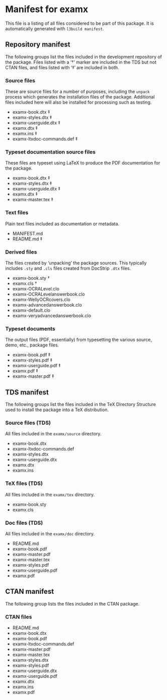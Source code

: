 # Manifest for examx

This file is a listing of all files considered to be part of this package.
It is automatically generated with `l3build manifest`.


## Repository manifest

The following groups list the files included in the development repository of the package.
Files listed with a ‘†’ marker are included in the TDS but not CTAN files, and files listed
with ‘‡’ are included in both.

### Source files

These are source files for a number of purposes, including the `unpack` process which
generates the installation files of the package. Additional files included here will also
be installed for processing such as testing.

* examx-book.dtx ‡
* examx-styles.dtx ‡
* examx-userguide.dtx ‡
* examx.dtx ‡
* examx.ins ‡
* examx-ltxdoc-commands.def ‡

### Typeset documentation source files

These files are typeset using LaTeX to produce the PDF documentation for the package.

* examx-book.dtx ‡
* examx-styles.dtx ‡
* examx-userguide.dtx ‡
* examx.dtx ‡
* examx-master.tex ‡

### Text files

Plain text files included as documentation or metadata.

* MANIFEST.md 
* README.md ‡

### Derived files

The files created by ‘unpacking’ the package sources. This typically includes
`.sty` and `.cls` files created from DocStrip `.dtx` files.

* examx-book.sty †
* examx.cls †
* examx-OCRALevel.clo 
* examx-OCRALevelanswerbook.clo 
* examx-WellyOCRcovers.clo 
* examx-advancedanswerbook.clo 
* examx-default.clo 
* examx-veryadvancedanswerbook.clo 

### Typeset documents

The output files (PDF, essentially) from typesetting the various source, demo,
etc., package files.

* examx-book.pdf ‡
* examx-styles.pdf ‡
* examx-userguide.pdf ‡
* examx.pdf ‡
* examx-master.pdf ‡


## TDS manifest

The following groups list the files included in the TeX Directory Structure used to install
the package into a TeX distribution.

### Source files (TDS)

All files included in the `examx/source` directory.

* examx-book.dtx 
* examx-ltxdoc-commands.def 
* examx-styles.dtx 
* examx-userguide.dtx 
* examx.dtx 
* examx.ins 

### TeX files (TDS)

All files included in the `examx/tex` directory.

* examx-book.sty 
* examx.cls 

### Doc files (TDS)

All files included in the `examx/doc` directory.

* README.md 
* examx-book.pdf 
* examx-master.pdf 
* examx-master.tex 
* examx-styles.pdf 
* examx-userguide.pdf 
* examx.pdf 


## CTAN manifest

The following group lists the files included in the CTAN package.

### CTAN files

* README.md 
* examx-book.dtx 
* examx-book.pdf 
* examx-ltxdoc-commands.def 
* examx-master.pdf 
* examx-master.tex 
* examx-styles.dtx 
* examx-styles.pdf 
* examx-userguide.dtx 
* examx-userguide.pdf 
* examx.dtx 
* examx.ins 
* examx.pdf 
